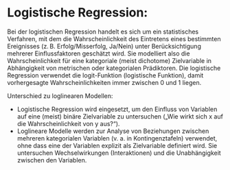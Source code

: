# Logistische Regression:

Bei der logistischen Regression handelt es sich um ein statistisches Verfahren, mit dem die Wahrscheinlichkeit des Eintretens eines bestimmten Ereignisses (z. B. Erfolg/Misserfolg, Ja/Nein) unter Berücksichtigung mehrerer Einflussfaktoren geschätzt wird. Sie modelliert also die Wahrscheinlichkeit für eine kategoriale (meist dichotome) Zielvariable in Abhängigkeit von metrischen oder kategorialen Prädiktoren. Die logistische Regression verwendet die logit-Funktion (logistische Funktion), damit vorhergesagte Wahrscheinlichkeiten immer zwischen 0 und 1 liegen.

Unterschied zu loglinearen Modellen:  

  - Logistische Regression wird eingesetzt, um den Einfluss von Variablen auf eine (meist) binäre Zielvariable zu untersuchen („Wie wirkt sich x auf die Wahrscheinlichkeit von y aus?“).
  - Loglineare Modelle werden zur Analyse von Beziehungen zwischen mehreren kategorialen Variablen (v. a. in Kontingenztafeln) verwendet, ohne dass eine der Variablen explizit als Zielvariable definiert wird. Sie untersuchen Wechselwirkungen (Interaktionen) und die Unabhängigkeit zwischen den Variablen.
